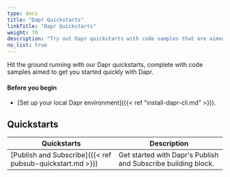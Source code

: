 ```yaml
---
type: docs
title: "Dapr Quickstarts"
linkTitle: "Dapr Quickstarts"
weight: 70
description: "Try out Dapr quickstarts with code samples that are aimed to get you started quickly with Dapr"
no_list: true
---
```


Hit the ground running with our Dapr quickstarts, complete with code samples aimed to get you started quickly with Dapr.

#### Before you begin

- [Set up your local Dapr environment]({{< ref "install-dapr-cli.md" >}}).

## Quickstarts

| Quickstarts               | Description                                                                                                                                                                                    |
|--------------------------|------------------------------------------------------------------------------------------------------------------------------------------------------------------------------------------------|
| [Publish and Subscribe]({{< ref pubsub-quickstart.md >}})            | Get started with Dapr's Publish and Subscribe building block.
